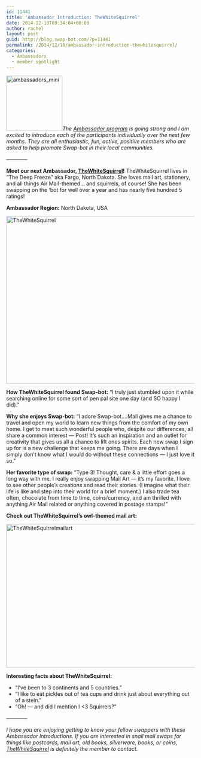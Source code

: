```yaml
---
id: 11441
title: 'Ambassador Introduction: TheWhiteSquirrel'
date: 2014-12-10T09:34:04+00:00
author: rachel
layout: post
guid: http://blog.swap-bot.com/?p=11441
permalink: /2014/12/10/ambassador-introduction-thewhitesquirrel/
categories:
  - Ambassadors
  - member spotlight
---
```

[<img src="http://blog.swap-bot.com/wp-content/uploads/2014/07/ambassadors_mini.jpg" alt="ambassadors_mini" width="150" height="147" class="alignright size-full wp-image-11173" />](http://blog.swap-bot.com/wp-content/uploads/2014/07/ambassadors_mini.jpg)_The [Ambassador program](http://blog.swap-bot.com/2014/06/09/introducing-our-new-swap-bot-ambassadors/) is going strong and I am excited to introduce each of the participants individually over the next few months. They are all enthusiastic, fun, active, positive members who are asked to help promote Swap-bot in their local communities._

&#8212;&#8212;&#8212;&#8212;

**Meet our next Ambassador, [TheWhiteSquirrel](http://www.swap-bot.com/user:TheWhiteSquirrel)!** TheWhiteSquirrel lives in &#8220;The Deep Freeze&#8221; aka Fargo, North Dakota. She loves mail art, stationery, and all things Air Mail-themed&#8230; and squirrels, of course! She has been swapping on the &#8216;bot for well over a year and has nearly five hundred 5 ratings!

**Ambassador Region:** North Dakota, USA

<img src="http://blog.swap-bot.com/wp-content/uploads/2014/12/TheWhiteSquirrel.jpg" alt="TheWhiteSquirrel" width="600" height="448" class="alignnone size-full wp-image-11444" />

**How TheWhiteSquirrel found Swap-bot:** &#8220;I truly just stumbled upon it while searching online for some sort of pen pal site one day (and SO happy I did).&#8221;

**Why she enjoys Swap-bot:** &#8220;I adore Swap-bot&#8230;.Mail gives me a chance to travel and open my world to learn new things from the comfort of my own home. I get to meet such wonderful people who, despite our differences, all share a common interest &#8212; Post! It&#8217;s such an inspiration and an outlet for creativity that gives us all a chance to lift ones spirits. Each new swap I sign up for is a new challenge that keeps me going. There are days when I simply don&#8217;t know what I would do without these connections &#8212; I just love it so.&#8221;

**Her favorite type of swap:** &#8220;Type 3! Thought, care & a little effort goes a long way with me. I really enjoy swapping Mail Art &#8212; it&#8217;s my favorite. I love to see other people&#8217;s creations and read their stories. (I imagine what their life is like and step into their world for a brief moment.) I also trade tea often, chocolate from time to time, coins/currency, and am thrilled with anything Air Mail related or anything covered in postage stamps!&#8221; 

**Check out TheWhiteSquirrel&#8217;s owl-themed mail art:** 

<img src="http://blog.swap-bot.com/wp-content/uploads/2014/12/TheWhiteSquirrelmailart.jpg" alt="TheWhiteSquirrelmailart" width="600" height="384" class="alignnone size-full wp-image-11445" />

**Interesting facts about TheWhiteSquirrel:** 

  * &#8220;I&#8217;ve been to 3 continents and 5 countries.&#8221;
  * &#8220;I like to eat pickles out of tea cups and drink just about everything out of a stein.&#8221;
  * &#8220;Oh! &#8212; and did I mention I <3 Squirrels?"

&#8212;&#8212;&#8212;&#8212;

_I hope you are enjoying getting to know your fellow swappers with these Ambassador Introductions. If you are interested in snail mail swaps for things like postcards, mail art, old books, silverware, books, or coins, [TheWhiteSquirrel](http://www.swap-bot.com/user:TheWhiteSquirrel) is definitely the member to contact._
